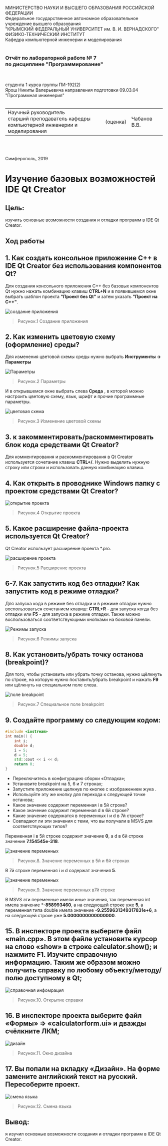 МИНИСТЕРСТВО НАУКИ  И ВЫСШЕГО ОБРАЗОВАНИЯ РОССИЙСКОЙ ФЕДЕРАЦИИ  
Федеральное государственное автономное образовательное учреждение высшего образования  
"КРЫМСКИЙ ФЕДЕРАЛЬНЫЙ УНИВЕРСИТЕТ им. В. И. ВЕРНАДСКОГО"  
ФИЗИКО-ТЕХНИЧЕСКИЙ ИНСТИТУТ  
Кафедра компьютерной инженерии и моделирования
<br/><br/>

### Отчёт по лабораторной работе № 7<br/> по дисциплине "Программирование"
<br/>

студента 1 курса группы ПИ-192(2)  
Ярош Никиты Валерьевича 
направления подготовки 09.03.04 "Программная инженерия"  
<br/>

<table>
<tr><td>Научный руководитель<br/> старший преподаватель кафедры<br/> компьютерной инженерии и моделирования</td>
<td>(оценка)</td>
<td>Чабанов В.В.</td>
</tr>
</table>
<br/><br/>

Симферополь, 2019

# Изучение базовых возможностей IDE Qt Creator

## Цель:   
изучить основные возможности создания и отладки программ в IDE Qt Creator.
## Ход работы

## 1. Как создать консольное приложение С++ в IDE Qt Creator без использования компонентов Qt?

 Для создания консольного приложения C++ без базовых компонентов Qt нужно нажать комбинацию клавиш **CTRL+N** и в появившемся окне выбрать шаблон проекта **"Проект без Qt"** и затем указать **"Проект на C++"**.

![создание приложения](Images/7.1.jpg)

>Рисунок.1 Создание приложения

## 2. Как изменить цветовую схему (оформление) среды?

Для изменения цветовой схемы среды нужно выбрать **Инструменты -> Параметры**

![Параметры](Images/7.2.jpg)

>Рисунок.2 Параметры

И в открывшемся окне выбрать слева **Среда** , в которой можно настроить цветовую схему, язык, шрифт и прочие программные параметры.

![цветовая схема](Images/7.3.jpg)

>Рисунок.3 Изменение цветовой схемы

## 3. к закомментировать/раскомментировать блок кода средствами Qt Creator?

Для комментирования и раскомментирования в Qt Creator используется сочетание клавиш **CTRL+/**. Нужно выделить нужную строку или строки и использовать данную комбинацию клавиш.

## 4. Как открыть в проводнике Windows папку с проектом средствами Qt Creator?

![открытие проекта](Images/7.6.png)

>Рисунок.4 Открытие проекта

## 5. Какое расширение файла-проекта используется Qt Creator?

 Qt Creator использует расширение проекта *.pro.

![расширение проекта](Images/7.4.jpg)

>Рисунок.5 Расширение проекта

## 6-7. Как запустить код без отладки? Как запустить код в режиме отладки?

Для запуска кода в режиме без отладки и в режиме отладки нужно воспользоваться сочетанием клавиш:
 **CTRL+R** - для запуска когда без отладки или **F5** - для запуска в режиме отладки.
Также можно воспользоваться соответствующими кнопками на боковой панели.

![Режимы запуска](Images/7.5.jpg)

>Рисунок.6 Режимы запуска

## 8. Как установить/убрать точку останова (breakpoint)?

Для того, чтобы установить или убрать точку останова, нужно щёлкнуть по строке, на которую нужно поставить/убрать breakpoint и нажать **F9** или щёлкнуть на специальном поле слева.

![поле breakpoint](Images/7.7.jpg)

>Рисунок.7 Специальное поле breakpoint

## 9. Создайте программу со следующим кодом:
```c++
#include <iostream>
int main() {
    int i;
    double d;
    i = 5;
    d = 5;
    std::cout << i << d;
    return 0;
}
```
* Переключитесь в конфигурацию сборки «Отладка»;
* Установите breakpoint на 5, 6 и 7 строках;
* Запустите приложение щелкнув по кнопке с изображением жука .
* Используйте эту же кнопку для перехода к следующей точке останова;
* Какое значение содержит переменная i в 5й строке?
* Какое значение содержит переменная d в 6й строке?
* Какие значение содержатся в переменных i и  d в 7й строке?
* Совпадают ли эти значения с теми, что вы получали в MSVS для соответствующих типов?

Переменная i в 5й строке содержит значение **0**, а d в 6й строке значение **7.154545e-318**.

![значение переменных](Images/7.8.jpg)

>Рисунок.8. Значение переменных в 5й и 6й строках

В 7й строке переменная i и d содержат значения **5**.

![значение переменных](Images/7.9.jpg)

>Рисунок.9. Значение переменных в7й строке

В MSVS эти переменные имели иные значения, так переменная int имела значение ***-858993460**, а на следующей строке уже **5**, а переменная типа double имела значение **-9.2559631349317831e+6**, а на следующей строке уже **5.0000000000000000**.

## 15. В инспекторе проекта выберите файл «main.cpp». В этом файле установите курсор на слово «show» в строке calculator.show(); и нажмите F1. Изучите справочную информацию. Таким же образом можно получить справку по любому объекту/методу/полю доступному в Qt;

![справочная инфомрация](Images/7.10.jpg)

>Рисунок.10. Открытие справки

## 16. В инспекторе проекта выберите файл «Формы» => «calculatorform.ui» и дважды счёлкните ЛКМ;

![дизайн](Images/7.11.jpg)

>Рисунок.11. Окно дизайна

## 17. Вы попали на вкладку «Дизайн». На форме замените английский текст на русский. Пересоберите проект.

![смена языка](Images/7.12.png)

>Рисунок.12. Смена языка

## Вывод: 
я изучил основные возможности создания и отладки программ в IDE Qt Creator.

